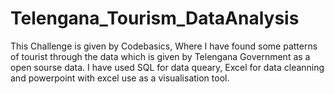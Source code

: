 # Telengana_Tourism_DataAnalysis
This Challenge is given by Codebasics, Where I have found some patterns of tourist through the data which is given by Telengana Government as a open sourse data. I have used SQL for data queary, Excel  for data cleanning and powerpoint with excel use as a visualisation tool.
